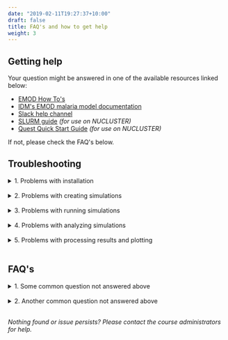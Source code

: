 ```yaml
---
date: "2019-02-11T19:27:37+10:00"
draft: false
title: FAQ's and how to get help
weight: 3
---
```


<!--PLACEHOLDER, TEMPLATE to be edited-->

## Getting help 
Your question might be answered in one of the available resources linked below:

- [EMOD How To's](https://faculty-enrich-2022.netlify.app/modules/emod-how-to/emod-how-to/)
- [IDM's EMOD malaria model documentation](https://docs.idmod.org/projects/emod-malaria/en/latest/index.html)
- [Slack help channel](https://nu-idm-malaria.slack.com/archives/C013UV3NTL7)
- [SLURM guide](https://slurm.schedmd.com/faq.html) _(for use on NUCLUSTER)_
- [Quest Quick Start Guide](https://kb.northwestern.edu/page.php?id=70706) _(for use on NUCLUSTER)_

If not, please check the FAQ's below.


##  Troubleshooting

<details><summary>1. Problems with installation</summary>
<p>
  Possible reasons (check your error message):

 - Wrong python version 
 - Wrong versions or missing modules
 - Latest version of EMOD and dtk when cloning repository?

</p> 
</details></br> 
<details><summary>2. Problems with creating simulations</summary>
<p>
  Possible reasons (check your error message):

 - ...
 - ...

</p> 
</details></br> 
<details><summary>3. Problems with running simulations</summary>
<p>
  Possible reasons (check your error message):

 - Is the job running? -> check via `squeue -u <username>` (NUCLUSTER)
 - Check the log messages for errors
   - Did the simulation start? Y/N Problem with input vs scheduling  (i.e. wrong sbatch details)
 - Is there enough space on the drive? -> check via `homedu`  or `checkproject <projectnr>`  (NUCLUSTER)

</p> 
</details></br> 
<details><summary>4. Problems with analyzing simulations</summary>
<p>
  Possible reasons (check your error message):

 - Is the job complete? -> check via `squeue -u <username>` (NUCLUSTER)
 - Check the log messages for errors
   - Check for errors on SLURM `seff <jobid>`  (NUCLUSTER)
 - Did only some scenarios fail?
    - Rerun failed simulations i.e. due to time or memory limit

</p> 
</details></br> 
<details><summary>5. Problems with processing results and plotting</summary>
<p>
  Possible reasons (check your error message):

 - Check python version
 - Disable interactive display of figures via `matplotlib.use('Agg')`
 - ...

</p> 
</details></br> 



##  FAQ's

<details><summary>1. Some common question not answered above</summary>
<p>
  Possible answers

</p> 
</details></br> 
<details><summary>2. Another common question not answered above</summary>
<p>
  Possible answers

</p> 
</details></br> 


_Nothing found or issue persists? Please contact the course administrators for help._

